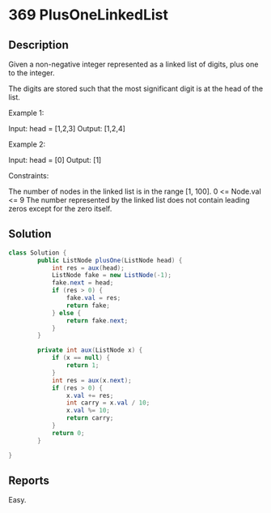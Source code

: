 # 369 PlusOneLinkedList

## Description

Given a non-negative integer represented as a linked list of digits,
 plus one to the integer.

The digits are stored such that the most significant digit
 is at the head of the list.

Example 1:

Input: head = [1,2,3]
Output: [1,2,4]

Example 2:

Input: head = [0]
Output: [1]

Constraints:

The number of nodes in the linked list is in the range [1, 100].
0 <= Node.val <= 9
The number represented by the linked list does not contain
 leading zeros except for the zero itself. 


## Solution
```java
class Solution {
        public ListNode plusOne(ListNode head) {
            int res = aux(head);
            ListNode fake = new ListNode(-1);
            fake.next = head;
            if (res > 0) {
                fake.val = res;
                return fake;
            } else {
                return fake.next;
            }
        }

        private int aux(ListNode x) {
            if (x == null) {
                return 1;
            }
            int res = aux(x.next);
            if (res > 0) {
                x.val += res;
                int carry = x.val / 10;
                x.val %= 10;
                return carry;
            }
            return 0;
        }

}
```

## Reports
Easy.
